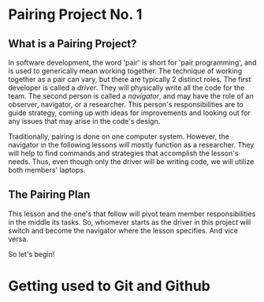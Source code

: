 # Pairing Project No. 1

## What is a Pairing Project?

In software development, the word 'pair' is short for 'pair programming', and is used to generically mean working together. The technique of working together as a pair can vary, but there are typically 2 distinct roles. The first developer is called a *driver*. They will physically write all the code for the team. The second person is called a *navigator*, and may have the role of an observer, navigator, or a researcher. This person's responsibilities are to guide strategy, coming up with ideas for improvements and looking out for any issues that may arise in the code's design.

Traditionally, pairing is done on one computer system. However, the navigator in the following lessons will mostly function as a researcher. They will help to find commands and strategies that accomplish the lesson's needs. Thus, even though only the driver will be writing code, we will utilize both members' laptops.

## The Pairing Plan

This lesson and the one's that follow will pivot team member responsibilities in the middle its tasks. So, whomever starts as the driver in this project will switch and become the navigator where the lesson specifies. And vice versa.

So let's begin!

# Getting used to Git and Github
